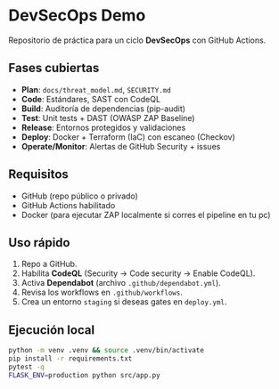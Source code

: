 # DevSecOps Demo

Repositorio de práctica para un ciclo **DevSecOps**  con GitHub Actions.

## Fases cubiertas
- **Plan**: `docs/threat_model.md`, `SECURITY.md`
- **Code**: Estándares, SAST con CodeQL
- **Build**: Auditoría de dependencias (pip-audit)
- **Test**: Unit tests + DAST (OWASP ZAP Baseline)
- **Release**: Entornos protegidos y validaciones
- **Deploy**: Docker + Terraform (IaC) con escaneo (Checkov)
- **Operate/Monitor**: Alertas de GitHub Security + issues

## Requisitos
- GitHub (repo público o privado)
- GitHub Actions habilitado
- Docker (para ejecutar ZAP localmente si corres el pipeline en tu pc)

## Uso rápido
1. Repo a GitHub.
2. Habilita **CodeQL** (Security → Code security → Enable CodeQL).
3. Activa **Dependabot** (archivo `.github/dependabot.yml`).
4. Revisa los workflows en `.github/workflows`.
5. Crea un entorno `staging` si deseas gates en `deploy.yml`.

## Ejecución local
```bash
python -m venv .venv && source .venv/bin/activate
pip install -r requirements.txt
pytest -q
FLASK_ENV=production python src/app.py
```
